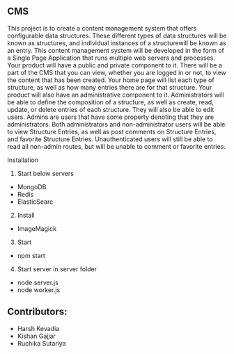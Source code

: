 ## CMS

This project is to create a content management system that offers configurable data structures. These different types of data structures will be known as structures, and individual instances of a structure ​will be known as an entry. This content management system will be developed in the form of a Single Page Application that runs multiple web servers and processes. Your product will have a public and private component to it. There will be a part of the CMS that you can view, whether you are logged in or not, to view the content that has been created. Your home page will list each type of structure, as well as how many entries there are for that structure. Your product will also have an administrative component to it. Administrators will be able to define the composition of a structure, as well as create, read, update, or delete entries of each structure. They will also be able to edit users. Admins are users that have some property denoting that they are administrators. Both administrators and non-administrator users will be able to view Structure Entries, as well as post comments on Structure Entries, and favorite Structure Entries. Unauthenticated users will still be able to read all non-admin routes, but will be unable to comment or favorite entries.


Installation

1. Start below servers
- MongoDB
- Redis
- ElasticSearc

2. Install
- ImageMagick

3. Start
- npm start

4. Start server in server folder
- node server.js
- node worker.js

## Contributors:

* Harsh Kevadia
* Kishan Gajjar
* Ruchika Sutariya

